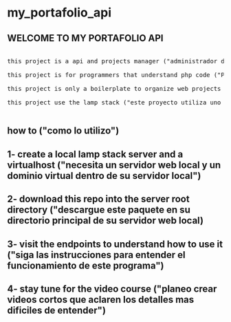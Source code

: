 # my_portafolio_api


## WELCOME TO MY PORTAFOLIO API

<pre>

this project is a api and projects manager ("administrador de proyectos web")

this project is for programmers that understand php code ("Para programadores que les interesa utilizar php")

this project is only a boilerplate to organize web projects ("este proyecto es solo una base que agrupa distintas validaciones para tomar un camino u otro dentro del codigo php que agreguemos en un futuro a este boilerplate.")

this project use the lamp stack ("este proyecto utiliza uno de los stacks mas populares y facil de instalar")

</pre>

## how to ("como lo utilizo")

## 1- create a local lamp stack server and a virtualhost ("necesita un servidor web local y un dominio virtual dentro de su servidor local")

## 2- download this repo into the server root directory ("descargue este paquete en su directorio principal de su servidor web local)

## 3- visit the endpoints to understand how to use it ("siga las instrucciones para entender el funcionamiento de este programa")

## 4- stay tune for the video course ("planeo crear videos cortos que aclaren los detalles mas dificiles de entender")
